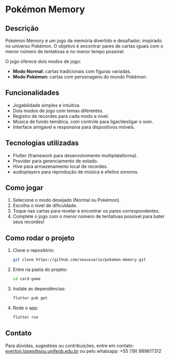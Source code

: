 # Pokémon Memory

## Descrição

Pokémon Memory é um jogo da memória divertido e desafiador, inspirado no universo Pokémon. O objetivo é encontrar pares de cartas iguais com o menor número de tentativas e no menor tempo possível.

O jogo oferece dois modos de jogo:

- **Modo Normal:** cartas tradicionais com figuras variadas.
- **Modo Pokémon:** cartas com personagens do mundo Pokémon.

## Funcionalidades

- Jogabilidade simples e intuitiva.
- Dois modos de jogo com temas diferentes.
- Registro de recordes para cada modo e nível.
- Música de fundo temática, com controle para ligar/desligar o som.
- Interface amigável e responsiva para dispositivos móveis.

## Tecnologias utilizadas

- Flutter (framework para desenvolvimento multiplataforma).
- Provider para gerenciamento de estado.
- Hive para armazenamento local de recordes.
- audioplayers para reprodução de música e efeitos sonoros.

## Como jogar

1. Selecione o modo desejado (Normal ou Pokémon).
2. Escolha o nível de dificuldade.
3. Toque nas cartas para revelar e encontrar os pares correspondentes.
4. Complete o jogo com o menor número de tentativas possível para bater seus recordes!

## Como rodar o projeto

1. Clone o repositório:
   ```bash
   git clone https://github.com/seuusuario/pokemon-memory.git
   ```
2. Entre na pasta do projeto:
    ```bash
    cd card-game
    ```
3. Instale as dependências:
    ```bash
    flutter pub get 
    ```
4. Rode o app: 
    ```bash
    flutter run
    ```

## Contato
Para dúvidas, sugestões ou contribuições, entre em contato:
everton.lopes@sou.unifeob.edu.br 
ou pelo whatsapp: +55 (19) 989817312
